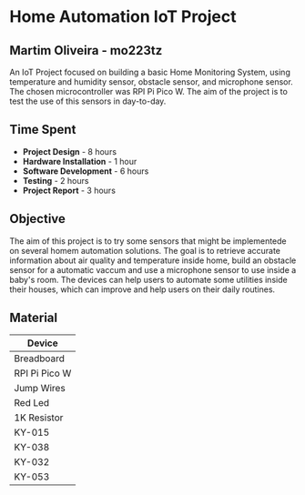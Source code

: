 # Home Automation IoT Project

## Martim Oliveira - mo223tz
An IoT Project focused on building a basic Home Monitoring System, using temperature and humidity sensor, obstacle sensor, and microphone sensor.  The chosen microcontroller was RPI Pi Pico W. The aim of the project is to test the use of this sensors in day-to-day. 


## Time Spent

- **Project Design** - 8 hours
- **Hardware Installation** - 1 hour
- **Software Development** - 6 hours
- **Testing** - 2 hours
- **Project Report** - 3 hours


## Objective 

The aim of this project is to try some sensors that might be implementede on several homem automation solutions. The goal is to retrieve accurate information about air quality and temperature inside home, build an obstacle sensor for a automatic vaccum and use a microphone sensor to use inside a baby's room. The devices can help users to automate some utilities inside their houses, which can improve and help users on their daily routines. 

## Material

|  **Device**     |
| --------------- |
|  Breadboard     |              
|  RPI Pi Pico W  |
|  Jump Wires     |
|  Red Led        |
|  1K Resistor    |
|  KY-015         |
|  KY-038         |
|  KY-032         |
|  KY-053         |
